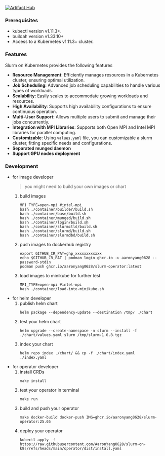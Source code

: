 [![Artifact Hub](https://img.shields.io/endpoint?url=https://artifacthub.io/badge/repository/slurm-on-k8s)](https://artifacthub.io/packages/search?repo=slurm-on-k8s)

### Prerequisites
- kubectl version v1.11.3+.
- buildah version v1.33.10+
- Access to a Kubernetes v1.11.3+ cluster.

### Features

Slurm on Kubernetes provides the following features:

- **Resource Management**: Efficiently manages resources in a Kubernetes cluster, ensuring optimal utilization.
- **Job Scheduling**: Advanced job scheduling capabilities to handle various types of workloads.
- **Scalability**: Easily scales to accommodate growing workloads and resources.
- **High Availability**: Supports high availability configurations to ensure continuous operation.
- **Multi-User Support**: Allows multiple users to submit and manage their jobs concurrently.
- **Integration with MPI Libraries**: Supports both Open MPI and Intel MPI libraries for parallel computing.
- **Customizable**: Using `values.yaml` file, you can customizable a slurm cluster, fitting specific needs and configurations.
- **Separated munged daemon**
- **Support GPU nodes deployment**

### Development
- for image developer
    > you might need to build your own images or chart
    1. build images
        ```shell
        MPI_TYPE=open-mpi #intel-mpi
        bash ./container/builder/build.sh
        bash ./container/base/build.sh
        bash ./container/munged/build.sh
        bash ./container/login/build.sh
        bash ./container/slurmctld/build.sh
        bash ./container/slurmd/build.sh
        bash ./container/slurmdbd/build.sh
        ```
    2. push images to dockerhub registry
        ```shell
        export GITHUB_CR_PAT=ghp_xxxxxxxxxxxx
        echo $GITHUB_CR_PAT | podman login ghcr.io -u aaronyang0628 --password-stdin
        podman push ghcr.io/aaronyang0628/slurm-operator:latest
        ```
    3. load images to minikube for further test
        ```shell
        MPI_TYPE=open-mpi #intel-mpi
        bash ./container/load-into-minikube.sh
        ```
- for helm developer
    1. publish helm chart
        ```shell
        helm package --dependency-update --destination /tmp/ ./chart
        ```
    2. test your helm chart
        ```shell
        helm upgrade --create-namespace -n slurm --install -f ./chart/values.yaml slurm /tmp/slurm-1.0.8.tgz
        ```
    3. index your chart
        ```shell
        helm repo index ./chart/ && cp -f ./chart/index.yaml ./index.yaml
        ```
- for operator developer
    1. install CRDs
        ```shell
        make install
        ```
    2. test your operator in terminal
        ```shell
        make run
        ```
    3. build and push your operator
        ```shell
        make docker-build docker-push IMG=ghcr.io/aaronyang0628/slurm-operator:25.05
        ```
    4. deploy your operator
        ```shell
        kubectl apply -f https://raw.githubusercontent.com/AaronYang0628/slurm-on-k8s/refs/heads/main/operator/dist/install.yaml
        ```
